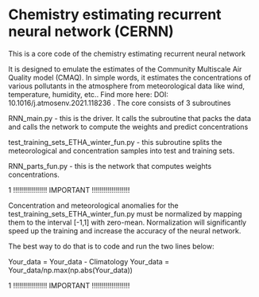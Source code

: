 # Chemistry estimating recurrent neural network (CERNN)

This is a core code of the chemistry estimating recurrent neural network

It is designed to emulate the estimates of the Community Multiscale Air Quality model (CMAQ). In simple words, it estimates the concentrations of various pollutants in the atmosphere from meteorological data like wind, temperature, humidity, etc.. Find more here: DOI: 10.1016/j.atmosenv.2021.118236 . The core consists of 3 subroutines 

RNN_main.py - this is the driver. It calls the subroutine that packs the data and calls the network to compute the weights and predict concentrations

test_training_sets_ETHA_winter_fun.py - this subroutine splits the meteorological and concentration samples into test and training sets.

RNN_parts_fun.py - this is the network that computes weights concentrations.



1 !!!!!!!!!!!!!!!!!       IMPORTANT     !!!!!!!!!!!!!!!!!!!

Concentration and meteorological anomalies for the test_training_sets_ETHA_winter_fun.py must be normalized by mapping
them to the interval [-1,1] with zero-mean. Normalization will significantly speed up the training and increase the 
accuracy of the neural network.

The best way to do that is to code and run the two lines below:

Your_data = Your_data - Climatology
Your_data = Your_data/np.max(np.abs(Your_data))


1 !!!!!!!!!!!!!!!!!     IMPORTANT     !!!!!!!!!!!!!!!!!!!
